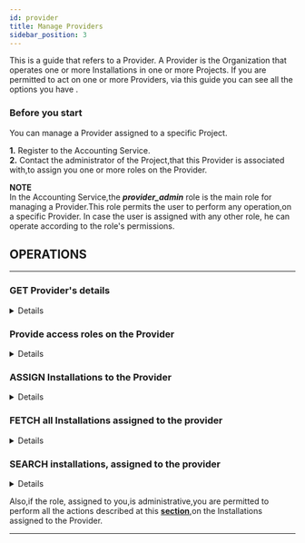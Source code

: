 ```yaml
---
id: provider
title: Manage Providers
sidebar_position: 3
---
```


This is a guide that refers to a Provider.
A Provider is the Organization that operates one or more Installations in one or more Projects.
If you are permitted to act on one or more Providers, via this guide you can see all the options you have .

### Before you start

You can manage a Provider assigned to a specific Project.<br/>

**1.** Register to the Accounting Service.<br/>
**2.** Contact the administrator of the Project,that this Provider is associated with,to assign you one or more roles on the Provider. 

**ΝΟΤΕ** <br/>
In the Accounting Service,the **_provider_admin_** role is the main role for managing a Provider.This role permits the user to perform any operation,on a specific Provider.
In case the user is assigned with any other role, he can operate according to the role's permissions.


## OPERATIONS 

--- 

### GET Provider's details
<details>
You can get the details of the Provider.Apply a request to the Accounting Service API. 
<b> For more details,how to syntax the request,see <a href="https://argoeu.github.io/argo-accounting/docs/api/provider#get---fetch-an-existing-provider">here</a></b>
</details>

### Provide access roles on the Provider
<details>
You can provide users with access roles on the Provider.<br/>

**1.** Read registered clients ( see <a href="https://argoeu.github.io/argo-accounting/docs/api/client#get---read-the-registered-clients)">here</a>) and retrieve client's id. <br/>
**2.** Decide one or more roles,that this user will be assigned with,on the Provider and apply a request to the Accounting Service API.
<b> For more details,how to syntax the request,see <a href="https://argoeu.github.io/argo-accounting/docs/api/provider#post---access-control-entry-for-a-particular-provider-of-a-specific-project">here.</a></b>
</details>

### ASSIGN Installations to the Provider
<details>
You can assign one or more Installations to the Provider.Apply a request to the Accounting Service API.
<b> For more details,how to syntax the request,see <a href="https://argoeu.github.io/argo-accounting/docs/api/installation#post---create-a-new-installation">here.</a></b>
</details>

### FETCH all Installations assigned to the provider
<details>
You can fetch all Installations,assigned to the Provider.Apply a request to the Accounting Service API.
<b> For more details,how to syntax the request,see <a href="https://argoeu.github.io/argo-accounting/docs/api/installation#get-fetch-all-provider-installations">here.</a></b>
</details>

### SEARCH installations, assigned to the provider
<details>
You can search for specific Installation/Installations,assigned to the Provider,that matches one or more criteria.You can define search criteria on each field of the <b><a href="https://argoeu.github.io/argo-accounting/docs/api/installation"> Installation Collection</a></b> or a combination of search criteria on more than one fields.You can search for Installations by Project, Provider, infrastracture, Installation's name, Metric Definition id or a combination of them. 
Apply a request to the Accounting Service API.You need to provide the search criteria in a specific <b><a href="https://argoeu.github.io/argo-accounting/docs/guides/search-filter"> syntax</a></b>. <b> For more details,how to syntax the request,see <a href="https://argoeu.github.io/argo-accounting/docs/api/installation#post---search-for-installations">here</a></b>
</details>

Also,if the role, assigned to you,is administrative,you are permitted to perform all the actions described at this <b><a href="https://argoeu.github.io/argo-accounting/docs/guides/api_actions/installation">section</a></b>,on the Installations assigned to the Provider.

---
